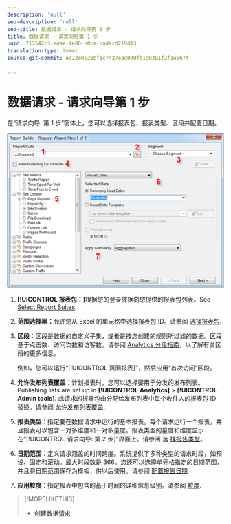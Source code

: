 ```yaml
---
description: 'null'
seo-description: 'null'
seo-title: 数据请求 - 请求向导第 1 步
title: 数据请求 - 请求向导第 1 步
uuid: 717542c3-e4aa-4e00-b0ca-cadecd219d13
translation-type: tm+mt
source-git-commit: ed22e0520bf1c7427ead039fb1d0391f2f1e567f

---
```



# 数据请求 - 请求向导第 1 步

在“请求向导: 第 1 步”窗体上，您可以选择报表包、报表类型、区段并配置日期。

![](assets/rw1_overview.png)

1. **[!UICONTROL 报表包：]**&#x200B;根据您的登录凭据向您提供的报表包列表。See [Select Report Suites](../../../analyze/report-builder/data-requests/selecting-report-suites/t-select-report-suites.md#task_59444416F6F042D1998217AE91580913).

1. **范围选择器：**&#x200B;允许您从 Excel 的单元格中选择报表包 ID。请参阅 [选择报表包](../../../analyze/report-builder/data-requests/selecting-report-suites/t-select-report-suites.md#task_59444416F6F042D1998217AE91580913).

1. **区段**：区段是数据的自定义子集，或者是按您创建的规则所过滤的数据。区段基于点击数、访问次数和访客数。请参阅 [Analytics 分段指南](https://marketing.adobe.com/resources/help/en_US/analytics/segment/)，以了解有关区段的更多信息。

   例如，您可以运行“[!UICONTROL 页面报表]”，然后应用“首次访问”区段。

1. **允许发布列表覆盖**：计划报表时，您可以选择要用于分发的发布列表。Publishing lists are set up in **[!UICONTROL Analytics]** &gt; **[!UICONTROL Admin tools]**. 此请求的报表包由分配给发布列表中每个收件人的报表包 ID 替换。请参阅 [允许发布列表覆盖](../../../analyze/report-builder/data-requests/allow-publishing-list-overrides.md#concept_BCB19A20DC4B4B8D984F9670EE018D8C).

1. **报表类型**：指定要在数据请求中运行的基本报表。每个请求运行一个报表，并且报表可以包含一对多维度和一对多量度。报表类型的量度和维度显示在“[!UICONTROL 请求向导: 第 2 步]”界面上。请参阅 选 [择报告类型](../../../analyze/report-builder/data-requests/c-report-types/select-report-types.md#concept_C711B27E6FB64C18AC564EE142FC7EFC)。

1. **日期范围**：定义请求涵盖的时间跨度。系统提供了多种类型的请求时段，如预设、固定和滚动。最大时段数是 366。您还可以选择单元格指定的日期范围，并且将日期范围保存为模板，供以后使用。请参阅 [配置报告日期](../../../analyze/report-builder/data-requests/configuring-report-dates/custom-calendar.md)

1. **应用粒度**：指定报表中包含的基于时间的详细信息级别。请参阅 [粒度](../../../analyze/report-builder/data-requests/configuring-report-dates/granularity.md#concept_A13CBA2962E24FF882456135431B7ADB).

>[!MORELIKETHIS]
>
>* [创建数据请求](/help/analyze/report-builder/data-requests/t-create-a-data-request.md)